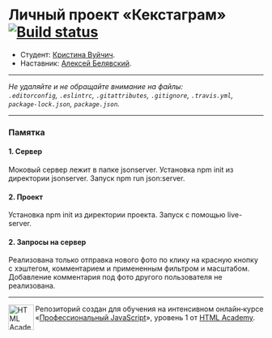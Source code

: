 # Личный проект «Кекстаграм» [![Build status][travis-image]][travis-url]

* Студент: [Кристина Вуйчич](https://up.htmlacademy.ru/javascript/19/user/996317).
* Наставник: [Алексей Белявский](https://htmlacademy.ru/profile/id666435).

---

_Не удаляйте и не обращайте внимание на файлы:_<br>
_`.editorconfig`, `.eslintrc`, `.gitattributes`, `.gitignore`, `.travis.yml`, `package-lock.json`, `package.json`._

---

### Памятка

#### 1. Сервер
Моковый сервер лежит в папке jsonserver.
Установка npm init из директории jsonserver.
Запуск npm run json:server.

#### 2. Проект

Установка npm init из директории проекта.
Запуск с помощью live-server.

#### 2. Запросы на сервер

Реализована только отправка нового фото по клику на красную кнопку с хэштегом, комментарием и примененным фильтром и масштабом.
Добавление комментария под фото другого пользователя не реализована.

---

<a href="https://htmlacademy.ru/intensive/javascript"><img align="left" width="50" height="50" alt="HTML Academy" src="https://up.htmlacademy.ru/static/img/intensive/javascript/logo-for-github-2.png"></a>

Репозиторий создан для обучения на интенсивном онлайн‑курсе «[Профессиональный JavaScript](https://htmlacademy.ru/intensive/javascript)», уровень 1 от [HTML Academy](https://htmlacademy.ru).

[travis-image]: https://travis-ci.com/htmlacademy-javascript/996317-kekstagram-19.svg?branch=master
[travis-url]: https://travis-ci.com/htmlacademy-javascript/996317-kekstagram-19
